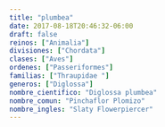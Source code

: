 ```yaml
---
title: "plumbea"
date: 2017-08-18T20:46:32-06:00
draft: false
reinos: ["Animalia"]
divisiones: ["Chordata"]
clases: ["Aves"]
ordenes: ["Passeriformes"]
familias: ["Thraupidae "]
generos: ["Diglossa"]
nombre_cientifico: "Diglossa plumbea"
nombre_comun: "Pinchaflor Plomizo"
nombre_ingles: "Slaty Flowerpiercer"
---
```

